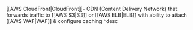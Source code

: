[[AWS CloudFront|CloudFront]]- CDN (Content Delivery Network) that forwards traffic to [[AWS S3|S3]] or [[AWS ELB|ELB]] with ability to attach [[AWS WAF|WAF]] & configure caching ^desc